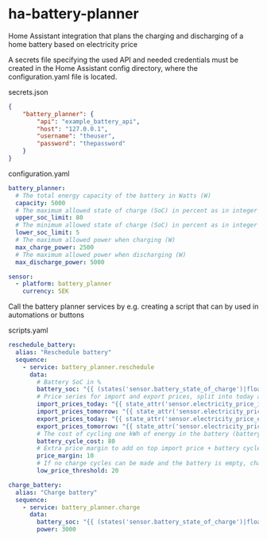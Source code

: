 # ha-battery-planner
Home Assistant integration that plans the charging and discharging of a home battery based on electricity price

A secrets file specifying the used API and needed credentials must be created in the Home Assistant config directory, where the configuration.yaml file is located.

secrets.json
```json
{
    "battery_planner": {
        "api": "example_battery_api",
        "host": "127.0.0.1",
        "username": "theuser",
        "password": "thepassword"
    }
}
```

configuration.yaml
```yaml
battery_planner:
  # The total energy capacity of the battery in Watts (W)
  capacity: 5000
  # The maximum allowed state of charge (SoC) in percent as in integer number (80 = 80%)
  upper_soc_limit: 80
  # The minimum allowed state of charge (SoC) in percent as in integer number (5 = 5%)
  lower_soc_limit: 5
  # The maximum allowed power when charging (W)
  max_charge_power: 2500
  # The maximum allowed power when discharging (W)
  max_discharge_power: 5000

sensor:
  - platform: battery_planner
    currency: SEK
```

Call the battery planner services by e.g. creating a script that can by used in automations or buttons

scripts.yaml
```yaml
reschedule_battery:
  alias: "Reschedule battery"
  sequence:
    - service: battery_planner.reschedule
      data:
        # Battery SoC in %
        battery_soc: "{{ (states('sensor.battery_state_of_charge')|float) | round(1) }}"
        # Price series for import and export prices, split into today and tomorrow since this is how the nordpool integtaion provides the data
        import_prices_today: "{{ state_attr('sensor.electricity_price_import', 'today') }}"
        import_prices_tomorrow: "{{ state_attr('sensor.electricity_price_import', 'tomorrow') }}"
        export_prices_today: "{{ state_attr('sensor.electricity_price_export', 'today') }}"
        export_prices_tomorrow: "{{ state_attr('sensor.electricity_price_export', 'tomorrow') }}"
        # The cost of cycling one kWh of energy in the battery (battery cost / capacity (kWh) / lifetime charge cycles)
        battery_cycle_cost: 80
        # Extra price margin to add on top import price + battery cycle cost that the diff between import and export must exceed
        price_margin: 10
        # If no charge cycles can be made and the battery is empty, charge the battery if import price is below this threshold
        low_price_threshold: 20

charge_battery:
  alias: "Charge battery"
  sequence:
    - service: battery_planner.charge
      data:
        battery_soc: "{{ (states('sensor.battery_state_of_charge')|float) | round(1) }}"
        power: 3000
```
